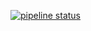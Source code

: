 [![pipeline status](https://git.scicore.unibas.ch/j.piccinali/mirror_test/badges/main/pipeline.svg)](https://git.scicore.unibas.ch/j.piccinali/mirror_test/-/commits/main)



